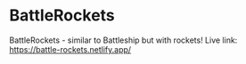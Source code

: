 # BattleRockets
BattleRockets - similar to Battleship but with rockets!
Live link: https://battle-rockets.netlify.app/
